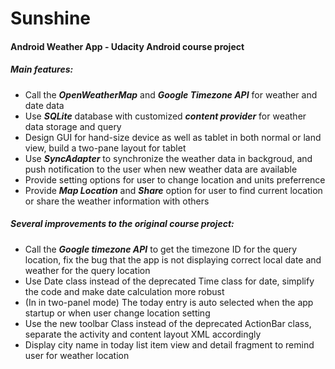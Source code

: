 # Sunshine
#### Android Weather App - Udacity Android course project
##### Main features:
* Call the ***OpenWeatherMap*** and ***Google Timezone API*** for weather and date data
* Use ***SQLite*** database with customized ***content provider*** for weather data storage and query
* Design GUI for hand-size device as well as tablet in both normal or land view, build a two-pane layout for tablet
* Use ***SyncAdapter*** to synchronize the weather data in backgroud, and push notification to the user when new weather data are available
* Provide setting options for user to change location and units preferrence
* Provide ***Map Location*** and ***Share*** option for user to find current location or share the weather information with others 


##### Several improvements to the original course project:
* Call the ***Google timezone API*** to get the timezone ID for the query location, fix the bug that the app is not displaying correct local date and weather for the query location
* Use Date class instead of the deprecated Time class for date, simplify the code and make date calculation more robust
* (In in two-panel mode) The today entry is auto selected when the app startup or when user change location setting
* Use the new toolbar Class instead of the deprecated ActionBar class, separate the activity and content layout XML accordingly 
* Display city name in today list item view and detail fragment to remind user for weather location
